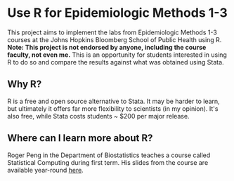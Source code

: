 # Use R for Epidemiologic Methods 1-3

This project aims to implement the labs from Epidemiologic Methods 1-3 courses at the Johns Hopkins Bloomberg School of Public Health using R. **Note: This project is not endorsed by anyone, including the course faculty, not even me.** This is an opportunity for students interested in using R to do so and compare the results against what was obtained using Stata.

## Why R?

R is a free and open source alternative to Stata. It may be harder to learn, but ultimately it offers far more flexibility to scientists (in my opinion). It's also free, while Stata costs students ~ $200 per major release.

## Where can I learn more about R?

Roger Peng in the Department of Biostatistics teaches a course called Statistical Computing during first term. His slides from the course are available year-round [here](https://rdpeng.github.io/Biostat776/index.html).

